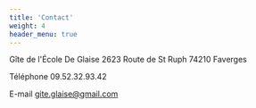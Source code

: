 ```yaml
---
title: 'Contact'
weight: 4
header_menu: true
---
```


Gîte de l'École De Glaise
2623 Route de St Ruph 74210 Faverges

Téléphone 09.52.32.93.42

E-mail  [gite.glaise@gmail.com](mailto:gite.glaise@gmail.com)
